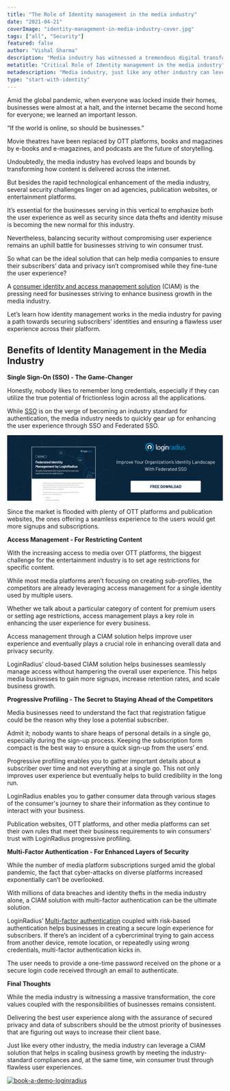 ```yaml
---
title: "The Role of Identity management in the media industry"
date: "2021-04-21"
coverImage: "identity-management-in-media-industry-cover.jpg"
tags: ["all", "Security"]
featured: false 
author: "Vishal Sharma"
description: "Media industry has witnessed a tremendous digital transformation journey. But besides the rapid technological enhancement of the media industry, several security challenges linger on businesses serving in this vertical. Here’s an insightful read depicting the role of identity management in the media industry."
metatitle: "Critical Role of Identity management in the media industry"
metadescription: "Media industry, just like any other industry can leverage identity management to enhance business growth, increase subscribers, and improve overall security."
type: "start-with-identity"
---
```


Amid the global pandemic, when everyone was locked inside their homes, businesses were almost at a halt, and the internet became the second home for everyone; we learned an important lesson.

“If the world is online, so should be businesses.”

Movie theatres have been replaced by OTT platforms, books and magazines by e-books and e-magazines, and podcasts are the future of storytelling.

Undoubtedly, the media industry has evolved leaps and bounds by transforming how content is delivered across the internet.  

But besides the rapid technological enhancement of the media industry, several security challenges linger on ad agencies, publication websites, or entertainment platforms.

It’s essential for the businesses serving in this vertical to emphasize both the user experience as well as security since data thefts and identity misuse is becoming the new normal for this industry.

Nevertheless, balancing security without compromising user experience remains an uphill battle for businesses striving to win consumer trust.  

So what can be the ideal solution that can help media companies to ensure their subscribers’ data and privacy isn’t compromised while they fine-tune the user experience?

A [consumer identity and access management solution](https://www.loginradius.com/) (CIAM) is the pressing need for businesses striving to enhance business growth in the media industry.

Let’s learn how identity management works in the media industry for paving a path towards securing subscribers’ identities and ensuring a flawless user experience across their platform.


## Benefits of Identity Management in the Media Industry

**Single Sign-On (SSO) - The Game-Changer**

Honestly, nobody likes to remember long credentials, especially if they can utilize the true potential of frictionless login across all the applications.

While [SSO](https://www.loginradius.com/blog/start-with-identity/2019/05/what-is-single-sign-on/) is on the verge of becoming an industry standard for authentication, the media industry needs to quickly gear up for enhancing the user experience through SSO and Federated SSO.

[![federated-identity-management](federated-identity-management.png)](https://www.loginradius.com/resource/federated-identity-management-datasheet)

Since the market is flooded with plenty of OTT platforms and publication websites, the ones offering a seamless experience to the users would get more signups and subscriptions.

**Access Management - For Restricting Content**

With the increasing access to media over OTT platforms, the biggest challenge for the entertainment industry is to set age restrictions for specific content.

While most media platforms aren’t focusing on creating sub-profiles, the competitors are already leveraging access management for a single identity used by multiple users.

Whether we talk about a particular category of content for premium users or setting age restrictions, access management plays a key role in enhancing the user experience for every business.

Access management through a CIAM solution helps improve user experience and eventually plays a crucial role in enhancing overall data and privacy security.

LoginRadius’ cloud-based CIAM solution helps businesses seamlessly manage access without hampering the overall user experience. This helps media businesses to gain more signups, increase retention rates, and scale business growth.

**Progressive Profiling - The Secret to Staying Ahead of the Competitors**

Media businesses need to understand the fact that registration fatigue could be the reason why they lose a potential subscriber.

Admit it; nobody wants to share heaps of personal details in a single go, especially during the sign-up process. Keeping the subscription form compact is the best way to ensure a quick sign-up from the users’ end.

Progressive profiling enables you to gather important details about a subscriber over time and not everything at a single go. This not only improves user experience but eventually helps to build credibility in the long run.

LoginRadius enables you to gather consumer data through various stages of the consumer's journey to share their information as they continue to interact with your business.

Publication websites, OTT platforms, and other media platforms can set their own rules that meet their business requirements to win consumers’ trust with LoginRadius progressive profiling.

**Multi-Factor Authentication - For Enhanced Layers of Security**

While the number of media platform subscriptions surged amid the global pandemic, the fact that cyber-attacks on diverse platforms increased exponentially can’t be overlooked.  

With millions of data breaches and identity thefts in the media industry alone, a CIAM solution with multi-factor authentication can be the ultimate solution.

LoginRadius’ [Multi-factor authentication](https://www.loginradius.com/blog/start-with-identity/2019/06/what-is-multi-factor-authentication/) coupled with risk-based authentication helps businesses in creating a secure login experience for subscribers. If there’s an incident of a cybercriminal trying to gain access from another device, remote location, or repeatedly using wrong credentials, multi-factor authentication kicks in.

The user needs to provide a one-time password received on the phone or a secure login code received through an email to authenticate.

**Final Thoughts**

While the media industry is witnessing a massive transformation, the core values coupled with the responsibilities of businesses remains consistent.

Delivering the best user experience along with the assurance of secured privacy and data of subscribers should be the utmost priority of businesses that are figuring out ways to increase their client base.

Just like every other industry, the media industry can leverage a CIAM solution that helps in scaling business growth by meeting the industry-standard compliances and, at the same time, win consumer trust through flawless user experiences.



[![book-a-demo-loginradius](../assets/book-a-demo-loginradius.png)](https://www.loginradius.com/book-a-demo/)
